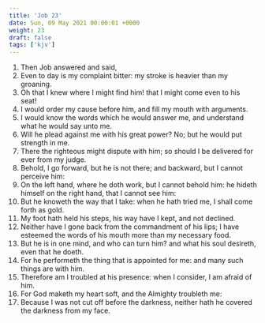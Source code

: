 ```yaml
---
title: 'Job 23'
date: Sun, 09 May 2021 00:00:01 +0000
weight: 23
draft: false
tags: ['kjv'] 
---
```


1. Then Job answered and said,
2. Even to day is my complaint bitter: my stroke is heavier than my groaning.
3. Oh that I knew where I might find him! that I might come even to his seat!
4. I would order my cause before him, and fill my mouth with arguments.
5. I would know the words which he would answer me, and understand what he would say unto me.
6. Will he plead against me with his great power? No; but he would put strength in me.
7. There the righteous might dispute with him; so should I be delivered for ever from my judge.
8. Behold, I go forward, but he is not there; and backward, but I cannot perceive him:
9. On the left hand, where he doth work, but I cannot behold him: he hideth himself on the right hand, that I cannot see him:
10. But he knoweth the way that I take: when he hath tried me, I shall come forth as gold.
11. My foot hath held his steps, his way have I kept, and not declined.
12. Neither have I gone back from the commandment of his lips; I have esteemed the words of his mouth more than my necessary food.
13. But he is in one mind, and who can turn him? and what his soul desireth, even that he doeth.
14. For he performeth the thing that is appointed for me: and many such things are with him.
15. Therefore am I troubled at his presence: when I consider, I am afraid of him.
16. For God maketh my heart soft, and the Almighty troubleth me:
17. Because I was not cut off before the darkness, neither hath he covered the darkness from my face.
